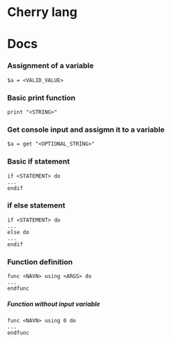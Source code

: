 # Cherry lang


# Docs
### Assignment of a variable
````
$a = <VALID_VALUE>
````
### Basic print function
````
print "<STRING>"
````
### Get console input and assigmn it to a variable
````
$a = get "<OPTIONAL_STRING>"
````
### Basic if statement
````
if <STATEMENT> do
...
endif
````
### if else statement
````
if <STATEMENT> do
...
else do
...
endif
````

### Function definition
````
func <NAVN> using <ARGS> do 
...
endfunc
````
##### Function without input variable
````
func <NAVN> using 0 do 
...
endfunc
````
